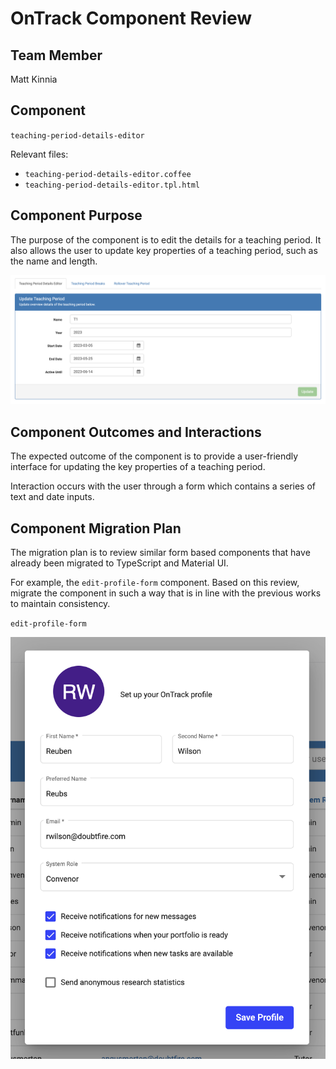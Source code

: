 # OnTrack Component Review

## Team Member
Matt Kinnia


## Component

``teaching-period-details-editor``

Relevant files:
-   ``teaching-period-details-editor.coffee``
-   ``teaching-period-details-editor.tpl.html``


## Component Purpose

The purpose of the component is to edit the details for a teaching period. It also allows the user to update key properties of a teaching period, such as the name and length.

![teaching-period-details-editor](Resources/teaching-period-details-editor.png)

## Component Outcomes and Interactions

The expected outcome of the component is to provide a user-friendly interface for updating the key properties of a teaching period.

Interaction occurs with the user through a form which contains a series of text and date inputs.

## Component Migration Plan

The migration plan is to review similar form based components that have already been migrated to TypeScript and Material UI.

For example, the ``edit-profile-form`` component. Based on this review, migrate the component in such a way that is in line with the previous works to maintain consistency.

``edit-profile-form``

![edit-profile-form](Resources/edit-profile-form.png)
